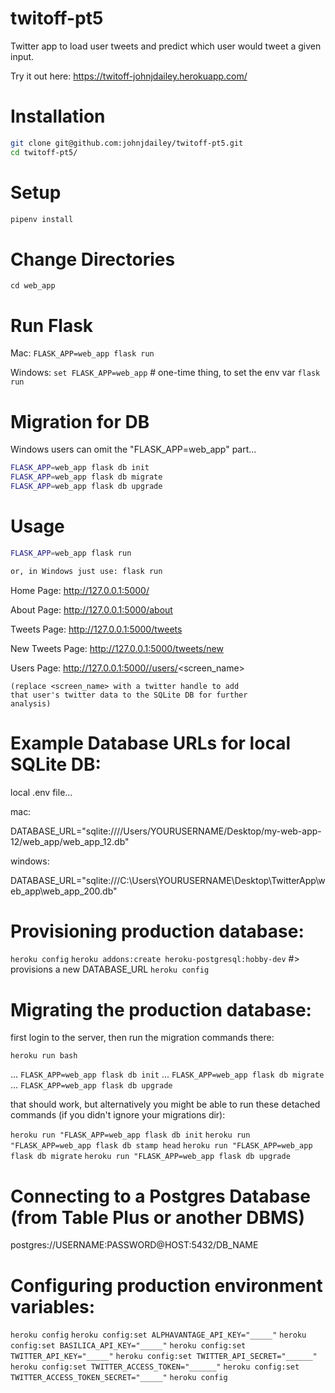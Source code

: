 # twitoff-pt5

Twitter app to load user tweets and predict which user would tweet a given input.

Try it out here: https://twitoff-johnjdailey.herokuapp.com/


# Installation

```sh
git clone git@github.com:johnjdailey/twitoff-pt5.git
cd twitoff-pt5/
```

# Setup

```sh
pipenv install
```

# Change Directories

```cd web_app```

# Run Flask

Mac:
```FLASK_APP=web_app flask run```

Windows:
```set FLASK_APP=web_app``` # one-time thing, to set the env var
```flask run```

# Migration for DB

Windows users can omit the "FLASK_APP=web_app" part...

```sh
FLASK_APP=web_app flask db init
FLASK_APP=web_app flask db migrate
FLASK_APP=web_app flask db upgrade
```

# Usage

```sh
FLASK_APP=web_app flask run

or, in Windows just use: flask run
```

Home Page: http://127.0.0.1:5000/

About Page: http://127.0.0.1:5000/about

Tweets Page: http://127.0.0.1:5000/tweets

New Tweets Page: http://127.0.0.1:5000/tweets/new

Users Page: http://127.0.0.1:5000//users/<screen_name> 
    
    (replace <screen_name> with a twitter handle to add
    that user's twitter data to the SQLite DB for further
    analysis)


# Example Database URLs for local SQLite DB:

local .env file...

mac:

DATABASE_URL="sqlite:////Users/YOURUSERNAME/Desktop/my-web-app-12/web_app/web_app_12.db"

windows:

DATABASE_URL="sqlite:///C:\\Users\\YOURUSERNAME\\Desktop\\TwitterApp\\web_app\\web_app_200.db"


# Provisioning production database:

```heroku config```
```heroku addons:create heroku-postgresql:hobby-dev```
#> provisions a new DATABASE_URL
```heroku config```


# Migrating the production database:

first login to the server, then run the migration commands there:

```heroku run bash```

 ... ```FLASK_APP=web_app flask db init```
 ... ```FLASK_APP=web_app flask db migrate```
 ... ```FLASK_APP=web_app flask db upgrade```

that should work, but alternatively you might be able to run these detached commands (if you didn't ignore your migrations dir):

```heroku run "FLASK_APP=web_app flask db init```
```heroku run "FLASK_APP=web_app flask db stamp head```
```heroku run "FLASK_APP=web_app flask db migrate```
```heroku run "FLASK_APP=web_app flask db upgrade```

# Connecting to a Postgres Database (from Table Plus or another DBMS)

postgres://USERNAME:PASSWORD@HOST:5432/DB_NAME


# Configuring production environment variables:

```heroku config```
```heroku config:set ALPHAVANTAGE_API_KEY="_____"```
```heroku config:set BASILICA_API_KEY="_____"```
```heroku config:set TWITTER_API_KEY="_____"```
```heroku config:set TWITTER_API_SECRET="______"```
```heroku config:set TWITTER_ACCESS_TOKEN="______"```
```heroku config:set TWITTER_ACCESS_TOKEN_SECRET="_____"```
```heroku config```
